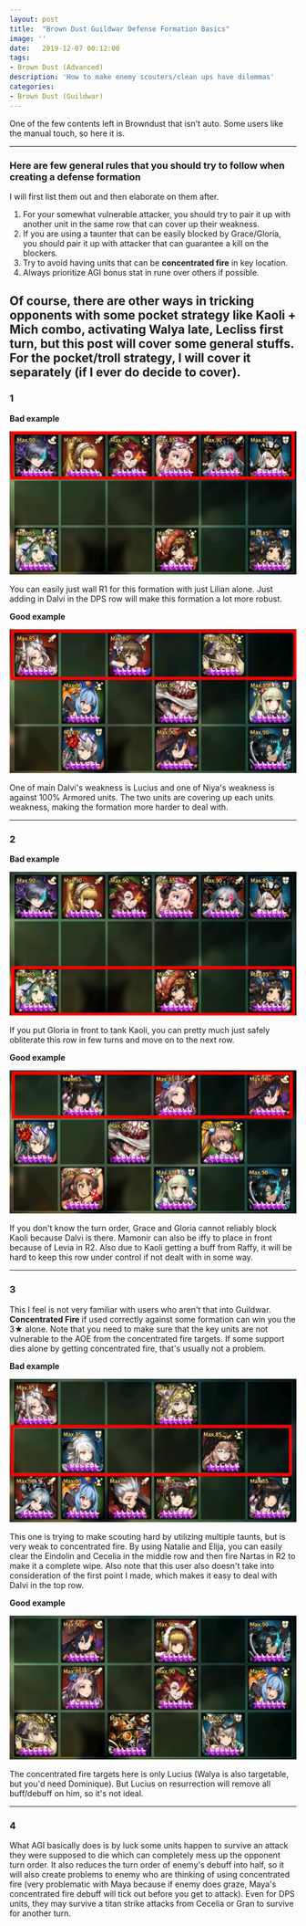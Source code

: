 ```yaml
---
layout: post
title:  "Brown Dust Guildwar Defense Formation Basics"
image: ''
date:   2019-12-07 00:12:00
tags:
- Brown Dust (Advanced)
description: 'How to make enemy scouters/clean ups have dilemmas'
categories:
- Brown Dust (Guildwar)
---
```


One of the few contents left in Browndust that isn't auto. Some users like the manual touch, so here it is.

---

### Here are few general rules that you should try to follow when creating a defense formation

I will first list them out and then elaborate on them after.

1. For your somewhat vulnerable attacker, you should try to pair it up with another unit in the same row that can cover up their weakness.
2. If you are using a taunter that can be easily blocked by Grace/Gloria, you should pair it up with attacker that can guarantee a kill on the blockers.
3. Try to avoid having units that can be **concentrated fire** in key location.
4. Always prioritize AGI bonus stat in rune over others if possible.

Of course, there are other ways in tricking opponents with some pocket strategy like Kaoli + Mich combo, activating Walya late, Lecliss first turn, but this post will cover some general stuffs. For the pocket/troll strategy, I will cover it separately (if I ever do decide to cover).
---

### 1

**Bad example**

<img src="../uploads/bd-gw-defense-example-1-1.PNG">

You can easily just wall R1 for this formation with just Lilian alone. Just adding in Dalvi in the DPS row will make this formation a lot more robust.

**Good example**

<img src="../uploads/bd-gw-defense-example-1-2.PNG">

One of main Dalvi's weakness is Lucius and one of Niya's weakness is against 100% Armored units. The two units are covering up each units weakness, making the formation more harder to deal with.

---

### 2

**Bad example**

<img src="../uploads/bd-gw-defense-example-2-1.png">

If you put Gloria in front to tank Kaoli, you can pretty much just safely obliterate this row in few turns and move on to the next row.

**Good example**

<img src="../uploads/bd-gw-defense-example-2-2.PNG">

If you don't know the turn order, Grace and Gloria cannot reliably block Kaoli because Dalvi is there. Mamonir can also be iffy to place in front because of Levia in R2. Also due to Kaoli getting a buff from Raffy, it will be hard to keep this row under control if not dealt with in some way.

---

### 3

This I feel is not very familiar with users who aren't that into Guildwar. **Concentrated Fire** if used correctly against some formation can win you the 3★ alone. Note that you need to make sure that the key units are not vulnerable to the AOE from the concentrated fire targets. If some support dies alone by getting concentrated fire, that's usually not a problem.

**Bad example**

<img src="../uploads/bd-gw-defense-example-3-1.PNG">

This one is trying to make scouting hard by utilizing multiple taunts, but is very weak to concentrated fire. By using Natalie and Elija, you can easily clear the Eindolin and Cecelia in the middle row and then fire Nartas in R2 to make it a complete wipe. Also note that this user also doesn't take into consideration of the first point I made, which makes it easy to deal with Dalvi in the top row.

**Good example**

<img src="../uploads/bd-gw-defense-example-3-2.PNG">

The concentrated fire targets here is only Lucius (Walya is also targetable, but you'd need Dominique). But Lucius on resurrection will remove all buff/debuff on him, so it's not ideal.

---

### 4

What AGI basically does is by luck some units happen to survive an attack they were supposed to die which can completely mess up the opponent turn order. It also reduces the turn order of enemy's debuff into half, so it will also create problems to enemy who are thinking of using concentrated fire (very problematic with Maya because if enemy does graze, Maya's concentrated fire debuff will tick out before you get to attack). Even for DPS units, they may survive a titan strike attacks from Cecelia or Gran to survive for another turn.
